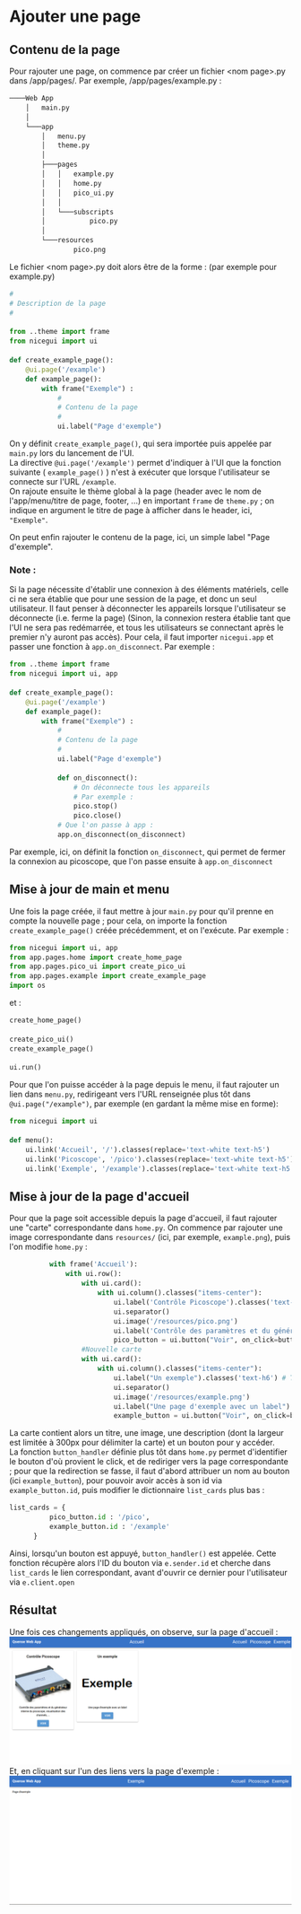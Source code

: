 # Ajouter une page
## Contenu de la page
Pour rajouter une page, on commence par créer un fichier \<nom page\>.py dans /app/pages/. Par exemple, /app/pages/example.py :
```bash
────Web App
    │   main.py
    │
    └───app
        │   menu.py
        │   theme.py
        │
        ├───pages
        │   │   example.py
        │   │   home.py
        │   │   pico_ui.py
        │   │
        │   └───subscripts
        │           pico.py
        │
        └───resources
                pico.png
```
Le fichier \<nom page\>.py doit alors être de la forme : (par exemple pour example.py)
```python
#
# Description de la page
#

from ..theme import frame
from nicegui import ui

def create_example_page():
    @ui.page('/example') 
    def example_page():
        with frame("Exemple") :
            #
            # Contenu de la page
            #
            ui.label("Page d'exemple")
```
On y définit `create_example_page()`, qui sera importée puis appelée par `main.py` lors du lancement de l'UI.  
La directive `@ui.page('/example')` permet d'indiquer à l'UI que la fonction suivante ( `example_page()` ) n'est à exécuter que lorsque l'utilisateur se connecte sur l'URL `/example`.  
On rajoute ensuite le thème global à la page (header avec le nom de l'app/menu/titre de page, footer, ...) en important `frame` de `theme.py` ; on indique en argument le titre de page à afficher dans le header, ici, `"Exemple"`.  
  
On peut enfin rajouter le contenu de la page, ici, un simple label "Page d'exemple".

### Note :
Si la page nécessite d'établir une connexion à des éléments matériels, celle ci ne sera établie que pour une session de la page, et donc un seul utilisateur. Il faut penser à déconnecter les appareils lorsque l'utilisateur se déconnecte (i.e. ferme la page) (Sinon, la connexion restera établie tant que l'UI ne sera pas redémarrée, et tous les utilisateurs se connectant après le premier n'y auront pas accès). Pour cela, il faut importer `nicegui.app` et passer une fonction à `app.on_disconnect`. Par exemple :
```python
from ..theme import frame
from nicegui import ui, app

def create_example_page():
    @ui.page('/example') 
    def example_page():
        with frame("Exemple") :
            #
            # Contenu de la page
            #
            ui.label("Page d'exemple")

            def on_disconnect():
                # On déconnecte tous les appareils
                # Par exemple :
                pico.stop()
                pico.close()
            # Que l'on passe à app :
            app.on_disconnect(on_disconnect)
```
Par exemple, ici, on définit la fonction `on_disconnect`, qui permet de fermer la connexion au picoscope, que l'on passe ensuite à `app.on_disconnect`

## Mise à jour de main et menu
Une fois la page créée, il faut mettre à jour `main.py` pour qu'il prenne en compte la nouvelle page ; pour cela, on importe la fonction `create_example_page()` créée précédemment, et on l'exécute. Par exemple :
```python
from nicegui import ui, app
from app.pages.home import create_home_page
from app.pages.pico_ui import create_pico_ui
from app.pages.example import create_example_page
import os
```
et :
```python
create_home_page() 

create_pico_ui() 
create_example_page()

ui.run()
```
  
Pour que l'on puisse accéder à la page depuis le menu, il faut rajouter un lien dans `menu.py`, redirigeant vers l'URL renseignée plus tôt dans `@ui.page("/example")`, par exemple (en gardant la même mise en forme):

```python
from nicegui import ui

def menu():
    ui.link('Accueil', '/').classes(replace='text-white text-h5')
    ui.link('Picoscope', '/pico').classes(replace='text-white text-h5')
    ui.link('Exemple', '/example').classes(replace='text-white text-h5')
```
  
## Mise à jour de la page d'accueil
  
  Pour que la page soit accessible depuis la page d'accueil, il faut rajouter une "carte" correspondante dans `home.py`. On commence par rajouter une image correspondante dans `resources/` (ici, par exemple, `example.png`), puis l'on modifie `home.py` :
  ```python
            with frame('Accueil'):
                with ui.row():
                    with ui.card():
                        with ui.column().classes("items-center"): 
                            ui.label('Contrôle Picoscope').classes('text-h6')
                            ui.separator()
                            ui.image('/resources/pico.png') 
                            ui.label('Contrôle des paramètres et du générateur interne du picoscope, visualisation des channels, ...').classes('text-center').style("width:300px")
                            pico_button = ui.button("Voir", on_click=button_handler)
                    #Nouvelle carte
                    with ui.card():
                        with ui.column().classes("items-center"):
                            ui.label("Un exemple").classes('text-h6') # Titre de la carte
                            ui.separator()
                            ui.image('/resources/example.png')
                            ui.label("Une page d'exemple avec un label").classes('text-center').style("width:300px") # Description de la carte
                            example_button = ui.button("Voir", on_click=button_handler)
  ```

  La carte contient alors un titre, une image, une description (dont la largeur est limitée à 300px pour délimiter la carte) et un bouton pour y accéder.  
  La fonction `button_handler` définie plus tôt dans `home.py` permet d'identifier le bouton d'où provient le click, et de rediriger vers la page correspondante ; pour que la redirection se fasse, il faut d'abord attribuer un nom au bouton (ici `example_button`), pour pouvoir avoir accès à son id via `example_button.id`, puis modifier le dictionnaire `list_cards` plus bas :
  ```python
list_cards = {
            pico_button.id : '/pico',
            example_button.id : '/example'
        }
  ```

  Ainsi, lorsqu'un bouton est appuyé, `button_handler()` est appelée. Cette fonction récupère alors l'ID du bouton via `e.sender.id` et cherche dans `list_cards` le lien correspondant, avant d'ouvrir ce dernier pour l'utilisateur via `e.client.open` 

  ## Résultat
  Une fois ces changements appliqués, on observe, sur la page d'accueil :
  ![Exemple ajout de page - page d'accueil](./images/new_page_example_main.png)
  Et, en cliquant sur l'un des liens vers la page d'exemple :
  ![Exemple ajout de page - page d'exemple](./images/new_page_example_page.png)

